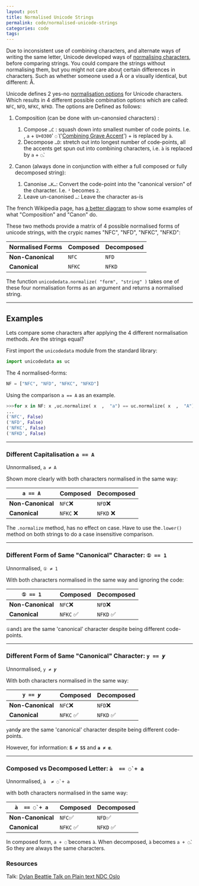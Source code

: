 ```yaml
---
layout: post
title: Normalised Unicode Strings
permalink: code/normalised-unicode-strings
categories: code
tags:
---
```

Due to inconsistent use of combining characters, and alternate ways of  writing the same letter, Unicode developed ways of [normalising characters](https://en.wikipedia.org/wiki/Unicode_equivalence#Normalization), before comparing strings.
You could compare the strings without normalising them, but you might not care about certain differences in characters. Such as whether someone used a Å or a visually identical, but different: Å.

Unicode defines 2 yes-no [normalisation options](https://youtu.be/_mZBa3sqTrI?t=2081) for Unicode characters. Which results in 4 different possible combination options which are called: `NFC`, `NFD`, `NFKC`, `NFKD`. The options are Defined as follows:

1. Composition (can be done with un-canonsied characters) :
    1. Compose `…C` : squash down into smallest number of code points. I.e. , `a` + `U+0300`' `◌̀` ('[Combining Grave Accent](https://en.wikipedia.org/wiki/%CC%80)') +  is replaced by `à`.
    2. Decompose `…D`: stretch out into longest number of code-points, all the accents get spun out into combining characters, i.e. `à` is replaced by  `a` + `◌̀`.

2. Canon  (always done in conjunction with either a full composed or fully decomposed string):
    1. Canonise `…K…`: Convert the code-point into the "canonical version" of the character. I.e. `²` becomes `2`.
    2. Leave un-canonised `…`:  Leave the character as-is

The french Wikipedia page, has [a better diagram](https://fr.wikipedia.org/wiki/Normalisation_Unicode) to show some examples of what "Composition" and "Canon" do.

These two methods provide a matrix of 4 possible normalised forms of unicode strings, with the crypic names "NFC", "NFD", "NFKC", "NFKD":

 Normalised Forms |Composed | Decomposed
-|-|-
__Non-Canonical__ | `NFC` | `NFD`
__Canonical__ | `NFKC` | `NFKD`

The function `unicodedata.normalize( "form", "string" )` takes one of these four normalisation forms as an argument and returns a normalised string.

***

## Examples

Lets compare some characters after applying the 4 different normalisation methods. Are the strings equal?

First import the `unicodedata` module from the standard library:

```python
import unicodedata as uc
```

The 4 normalised-forms:

```python
NF = ["NFC", "NFD", "NFKC", "NFKD"]
```

Using the comparison `a == A` as an example.

```python
>>>for x in NF: x ,uc.normalize( x  ,  "a") == uc.normalize( x  ,  "A")
...
('NFC', False)
('NFD', False)
('NFKC', False)
('NFKD', False)
```

***

### Different Capitalisation `a == A`

Unnormalised, `a ≠ A`

Shown more clearly with both characters normalised in the same way:

 __`a == A`__ |Composed | Decomposed
-|-|-
__Non-Canonical__ | `NFC`❌ | `NFD`❌
__Canonical__ | `NFKC` ❌ | `NFKD` ❌

The `.normalize` method, has no effect on case. Have to use the`.lower()` method on both strings to do a case insensitive comparison.

***

### Different Form of Same "Canonical" Character:   __`① == 1`__

Unnormalised, `① ≠ 1`

With both characters normalised in the same way and ignoring the code:

 __`① == 1`__ |Composed | Decomposed
-|-|-
__Non-Canonical__ | `NFC`❌ | `NFD`❌
__Canonical__ | `NFKC` ✅ | `NFKD` ✅

`①`and`1` are the same 'canonical' character despite being different code-points.

***

### Different Form of Same "Canonical" Character:    __`y == 𝒚`__

Unnormalised, `y ≠ 𝒚`

With both characters normalised in the same way:

__`y == 𝒚`__ |Composed | Decomposed
-|-|-
__Non-Canonical__ | `NFC`❌ | `NFD`❌
__Canonical__ | `NFKC` ✅ | `NFKD` ✅

`y`and`𝒚` are the same 'canonical' character  despite being different code-points.

However, for information: __`ß ≠ SS`__ and __`a ≠ α`__.

***

### Composed vs Decomposed Letter:  `à  == ◌̀ + a`

Unnormalised, `à  ≠ ◌̀ + a`

with both characters normalised in the same way:

__`à  == ◌̀ + a`__ |Composed | Decomposed
-|-|-
__Non-Canonical__ | `NFC`✅ | `NFD`✅
__Canonical__ | `NFKC` ✅| `NFKD` ✅

In composed form, `a + ◌̀`  becomes `à`.  When decomposed, `à` becomes `a + ◌̀`. So they are always the same characters.

### Resources

Talk: [Dylan Beattie Talk on Plain text NDC Oslo](https://youtu.be/_mZBa3sqTrI?t=2066)
